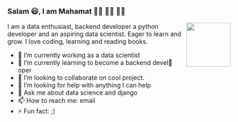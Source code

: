 
### Salam 😃, I am Mahamat 👋🏾 👋🏾 👋🏾
<img align="right" height="auto" width="100px" src="https://www.hopkins.kyschools.us/cms/lib/KY02204223/Centricity/Domain/570/blue_boy_typing_nothought.gif" />

I am a data enthusiast, backend developer a python developer and an aspiring data scientist. Eager to learn and grow. I love coding, learning and reading books.

<!--
**mahamatnoumai/mahamatnoumai** is a ✨ _special_ ✨ repository because its `README.md` (this file) appears on your GitHub profile.
Here are some ideas to get you started:

-->

- 🔭 I’m currently working as a data scientist 
- 🌱 I’m currently learning to become a backend devel🐠oper
- 👯 I’m looking to collaborate on cool project.
- 🤔 I’m looking for help with anything I can help
- 💬 Ask me about data science and django
- 📫 How to reach me: email
- ⚡ Fun fact: ;)
